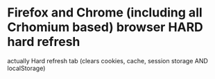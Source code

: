 # Firefox and Chrome (including all Crhomium based) browser HARD hard refresh

actually Hard refresh tab (clears cookies, cache, session storage AND localStorage)
